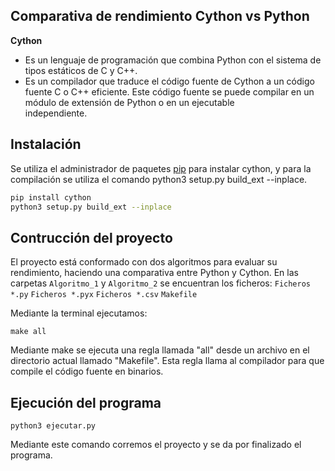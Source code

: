 ## Comparativa de rendimiento Cython vs Python
**Cython**
- Es un lenguaje de programación que combina Python con el sistema
  de tipos estáticos de C y C++.
- Es un compilador que traduce el código fuente de Cython a un código fuente C o C++ eficiente.
  Este código fuente se puede compilar en un módulo de extensión de Python o en un ejecutable      
  independiente.


## Instalación

Se utiliza el administrador de paquetes [pip](https://pip.pypa.io/en/stable/) para instalar cython,
y para la compilación se utiliza el comando python3 setup.py build_ext --inplace.


```bash
pip install cython
python3 setup.py build_ext --inplace
```

## Contrucción del proyecto
El proyecto está conformado con dos algoritmos para evaluar su rendimiento, haciendo una comparativa entre Python y Cython.
En las carpetas ```Algoritmo_1``` y ```Algoritmo_2``` se encuentran los ficheros: 
```Ficheros *.py```
```Ficheros *.pyx```
```Ficheros *.csv```
```Makefile```

Mediante la terminal ejecutamos:
```
make all 
```
Mediante make se  ejecuta una regla llamada "all" desde un archivo en el directorio actual llamado "Makefile". Esta regla  llama al compilador para que compile el código fuente en binarios.

## Ejecución del programa

```
python3 ejecutar.py
```
Mediante este comando corremos el proyecto y se da por finalizado el programa. 


